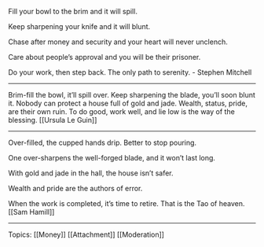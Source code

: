 Fill your bowl to the brim
and it will spill.

Keep sharpening your knife
and it will blunt.

Chase after money and security
and your heart will never unclench.

Care about people’s approval
and you will be their prisoner.

Do your work, then step back.
The only path to serenity. - Stephen Mitchell

---------

Brim-fill the bowl, it’ll spill over.
Keep sharpening the blade, you’ll soon blunt it.
Nobody can protect a house full of gold and jade.
Wealth, status, pride, are their own ruin.
To do good, work well, and lie low is the way of the blessing. [[Ursula Le Guin]]

------------

Over-filled, the cupped hands drip.
Better to stop pouring.

One over-sharpens the well-forged blade,
and it won’t last long.

With gold and jade in the hall,
the house isn’t safer.

Wealth and pride
are the authors of error.

When the work is completed,
it’s time to retire.
That is the Tao of heaven. [[Sam Hamill]]




------------

Topics: [[Money]] [[Attachment]] [[Moderation]]